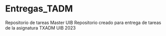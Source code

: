 # Entregas_TADM
Repositorio de tareas Master UIB
Repositorio creado para entrega de tareas de la asignatura TXADM UIB 2023
